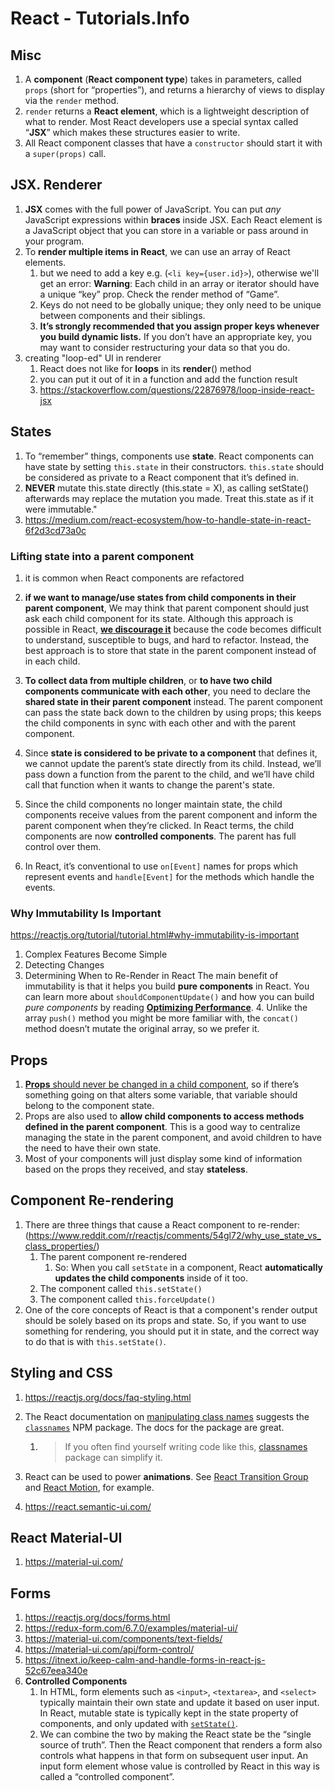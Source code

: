 # React - Tutorials.Info

## Misc

1. A **component** (**React component type**) takes in parameters, called `props` (short for “properties”), and returns a hierarchy of views to display via the `render` method.
2. `render` returns a **React element**, which is a lightweight description of what to render. Most React developers use a special syntax called “**JSX**” which makes these structures easier to write.
4. All React component classes that have a `constructor` should start it with a `super(props)` call.

## JSX. Renderer

1. **JSX** comes with the full power of JavaScript. You can put *any* JavaScript expressions within **braces** inside JSX. Each React element is a JavaScript object that you can store in a variable or pass around in your program.
2. To **render multiple items in React**, we can use an array of React elements.
   1. but we need to add a key e.g. (`<li key={user.id}>`), otherwise we'll get an error:
      **Warning**: Each child in an array or iterator should have a unique “key” prop. Check the render method of “Game”.
   2. Keys do not need to be globally unique; they only need to be unique between components and their siblings.
   3. **It’s strongly recommended that you assign proper keys whenever you build dynamic lists.** If you don’t have an appropriate key, you may want to consider restructuring your data so that you do.
3. creating "loop-ed" UI in renderer
   1. React does not like for **loops** in its **render**() method
   2. you can put it out of it in a function and add the function result
   3. https://stackoverflow.com/questions/22876978/loop-inside-react-jsx

## States

1. To “remember” things, components use **state**. React components can have state by setting `this.state` in their constructors. `this.state` should be considered as private to a React component that it’s defined in.
2. **NEVER** mutate this.state directly (this.state = X), as calling setState() afterwards may replace the mutation you made. Treat this.state as if it were immutable."
3. https://medium.com/react-ecosystem/how-to-handle-state-in-react-6f2d3cd73a0c

### **Lifting state into a parent component**

1. it is common when React components are refactored
2. **if we want to manage/use states from child components in their parent component**, We may think that parent component should just ask each child component for its state. Although this approach is possible in React, **<u>we discourage it</u>** because the code becomes difficult to understand, susceptible to bugs, and hard to refactor. Instead, the best approach is to store that state in the parent  component instead of in each child.
3. **To collect data from multiple children**, or **to have two child components communicate with each other**, you need to declare the **shared state in their parent component** instead. The parent component can pass the state back down to the children by using props; this keeps the child components in sync with each other and with the parent component.
4. Since **state is considered to be private to a component** that defines it, we cannot update the parent’s state directly from its child. Instead, we’ll pass down a function from the parent to the child, and we’ll have child call that function when it wants to change the parent's state.
5. Since the child components no longer maintain state, the child components receive values from the parent component and inform the parent component when they’re clicked. In React terms, the child components are now **controlled components**. The parent has full control over them.

1. In React, it’s conventional to use `on[Event]` names for props which represent events and `handle[Event]` for the methods which handle the events.

### **Why Immutability Is Important**

   https://reactjs.org/tutorial/tutorial.html#why-immutability-is-important

   1. Complex Features Become Simple
   2. Detecting Changes
   3. Determining When to Re-Render in React
      The main benefit of immutability is that it helps you build **pure components** in React. You can learn more about `shouldComponentUpdate()` and how you can build *pure components* by reading [**Optimizing Performance**](https://reactjs.org/docs/optimizing-performance.html#examples).
      4. Unlike the array `push()` method you might be more familiar with, the `concat()` method doesn’t mutate the original array, so we prefer it.

## **Props**

1. <u>**Props** should never be changed in a child component</u>, so if there’s something going on that alters some variable, that variable should belong to the component state.
2. Props are also used to **allow child components to access methods defined in the parent component**. This is a good way to centralize managing the state in the parent component, and avoid children to have the need to have their own state.
3. Most of your components will just display some kind of information based on the props they received, and stay **stateless**.

## Component Re-rendering

1. There are three things that cause a React component to re-render:
      (https://www.reddit.com/r/reactjs/comments/54gl72/why_use_state_vs_class_properties/)
      1. The parent component re-rendered
         1. So: When you call `setState` in a component, React **automatically updates the child components** inside of it too.
      2. The component called `this.setState()`
   3. The component called `this.forceUpdate()`
2. One of the core concepts of React is that a component's render output should be solely based on its props and state. So, if you want to use something for rendering, you should put it in state, and the correct way to do that is with `this.setState()`.

## Styling and CSS

1. https://reactjs.org/docs/faq-styling.html

2. The React documentation on [manipulating class names](https://facebook.github.io/react/docs/class-name-manipulation.html) suggests the [`classnames`](https://github.com/JedWatson/classnames) NPM package.
   The docs for the package are great.

   1. > If you often find yourself writing code like this, [classnames](https://www.npmjs.com/package/classnames#usage-with-reactjs) package can simplify it.

3. React can be used to power **animations**. See [React Transition Group](https://reactcommunity.org/react-transition-group/) and [React Motion](https://github.com/chenglou/react-motion), for example.

4. https://react.semantic-ui.com/

## React Material-UI
1. https://material-ui.com/

## Forms

1. https://reactjs.org/docs/forms.html
2. https://redux-form.com/6.7.0/examples/material-ui/
3. https://material-ui.com/components/text-fields/
4. https://material-ui.com/api/form-control/
5. https://itnext.io/keep-calm-and-handle-forms-in-react-js-52c67eea340e
6. **Controlled Components**
   1. In HTML, form elements such as `<input>`, `<textarea>`, and `<select>` typically maintain their own state and update it based on user input. In React, mutable state is typically kept in the state property of components, and only updated with [`setState()`](https://reactjs.org/docs/react-component.html#setstate).
   2. We can combine the two by making the React state be the “single source of truth”. Then the React component that renders a form also controls what happens in that form on subsequent user input. An input form element whose value is controlled by React in this way is called a “controlled component”.
